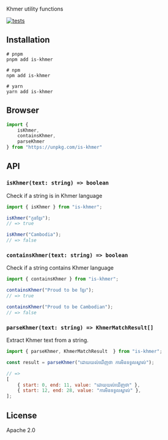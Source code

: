Khmer utility functions

[![tests](https://github.com/seanghay/is-khmer/actions/workflows/tests.yml/badge.svg)](https://github.com/seanghay/is-khmer/actions/workflows/tests.yml)

## Installation

```
# pnpm
pnpm add is-khmer

# npm
npm add is-khmer

# yarn
yarn add is-khmer
```

## Browser

```js
import { 
	isKhmer, 
	containsKhmer, 
	parseKhmer 
} from "https://unpkg.com/is-khmer"
```

## API

### `isKhmer(text: string) => boolean`

Check if a string is in Khmer language

```js
import { isKhmer } from "is-khmer";

isKhmer("កូនខ្មែរ");
// => true

isKhmer("Cambodia");
// => false
```

### `containsKhmer(text: string) => boolean`

Check if a string contains Khmer language

```js
import { containsKhmer } from "is-khmer";

containsKhmer("Proud to be ខ្មែរ");
// => true

containsKhmer("Proud to be Cambodian");
// => false
```

### `parseKhmer(text: string) => KhmerMatchResult[]`

Extract Khmer text from a string.


```js
import { parseKhmer, KhmerMatchResult  } from "is-khmer";

const result = parseKhmer("ដោយយល់ឃើញថា ការមិនទទួលស្គាល់");

// =>
[
	{ start: 0, end: 11, value: "ដោយយល់ឃើញថា" },
	{ start: 12, end: 28, value: "ការមិនទទួលស្គាល់" },
];
```


## License

Apache 2.0